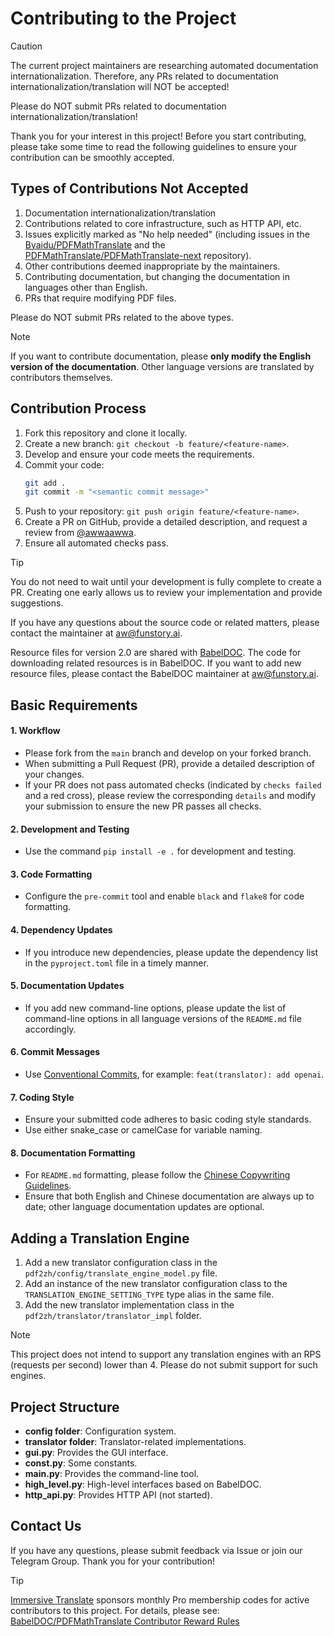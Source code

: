 # Contributing to the Project

> [!CAUTION]
>
> The current project maintainers are researching automated documentation internationalization. Therefore, any PRs related to documentation internationalization/translation will NOT be accepted!
>
> Please do NOT submit PRs related to documentation internationalization/translation!

Thank you for your interest in this project! Before you start contributing, please take some time to read the following guidelines to ensure your contribution can be smoothly accepted.

## Types of Contributions Not Accepted

1. Documentation internationalization/translation
2. Contributions related to core infrastructure, such as HTTP API, etc.
3. Issues explicitly marked as "No help needed" (including issues in the [Byaidu/PDFMathTranslate](Byaidu/PDFMathTranslate) and the [PDFMathTranslate/PDFMathTranslate-next](PDFMathTranslate/PDFMathTranslate-next) repository).
4. Other contributions deemed inappropriate by the maintainers.
5. Contributing documentation, but changing the documentation in languages other than English.
6. PRs that require modifying PDF files.

Please do NOT submit PRs related to the above types.

> [!NOTE]
>
> If you want to contribute documentation, please **only modify the English version of the documentation**. Other language versions are translated by contributors themselves.

## Contribution Process

1. Fork this repository and clone it locally.
2. Create a new branch: `git checkout -b feature/<feature-name>`.
3. Develop and ensure your code meets the requirements.
4. Commit your code:
   ```bash
   git add .
   git commit -m "<semantic commit message>"
   ```
5. Push to your repository: `git push origin feature/<feature-name>`.
6. Create a PR on GitHub, provide a detailed description, and request a review from [@awwaawwa](https://github.com/awwaawwa).
7. Ensure all automated checks pass.

> [!TIP]
>
> You do not need to wait until your development is fully complete to create a PR. Creating one early allows us to review your implementation and provide suggestions.
>
> If you have any questions about the source code or related matters, please contact the maintainer at aw@funstory.ai.
>
> Resource files for version 2.0 are shared with [BabelDOC](https://github.com/funstory-ai/BabelDOC). The code for downloading related resources is in BabelDOC. If you want to add new resource files, please contact the BabelDOC maintainer at aw@funstory.ai.

## Basic Requirements

<h4 id="sop">1. Workflow</h4>

   - Please fork from the `main` branch and develop on your forked branch.
   - When submitting a Pull Request (PR), provide a detailed description of your changes.
   - If your PR does not pass automated checks (indicated by `checks failed` and a red cross), please review the corresponding `details` and modify your submission to ensure the new PR passes all checks.


<h4 id="dev&test">2. Development and Testing</h4>

   - Use the command `pip install -e .` for development and testing.


<h4 id="format">3. Code Formatting</h4>

   - Configure the `pre-commit` tool and enable `black` and `flake8` for code formatting.


<h4 id="requpdate">4. Dependency Updates</h4>

   - If you introduce new dependencies, please update the dependency list in the `pyproject.toml` file in a timely manner.


<h4 id="docupdate">5. Documentation Updates</h4>

   - If you add new command-line options, please update the list of command-line options in all language versions of the `README.md` file accordingly.


<h4 id="commitmsg">6. Commit Messages</h4>

   - Use [Conventional Commits](https://www.conventionalcommits.org/en/v1.0.0/), for example: `feat(translator): add openai`.


<h4 id="codestyle">7. Coding Style</h4>

   - Ensure your submitted code adheres to basic coding style standards.
   - Use either snake_case or camelCase for variable naming.


<h4 id="doctypo">8. Documentation Formatting</h4>

   - For `README.md` formatting, please follow the [Chinese Copywriting Guidelines](https://github.com/sparanoid/chinese-copywriting-guidelines).
   - Ensure that both English and Chinese documentation are always up to date; other language documentation updates are optional.

## Adding a Translation Engine

1. Add a new translator configuration class in the `pdf2zh/config/translate_engine_model.py` file.
2. Add an instance of the new translator configuration class to the `TRANSLATION_ENGINE_SETTING_TYPE` type alias in the same file.
3. Add the new translator implementation class in the `pdf2zh/translator/translator_impl` folder.

> [!NOTE]
>
> This project does not intend to support any translation engines with an RPS (requests per second) lower than 4. Please do not submit support for such engines.

## Project Structure

- **config folder**: Configuration system.
- **translator folder**: Translator-related implementations.
- **gui.py**: Provides the GUI interface.
- **const.py**: Some constants.
- **main.py**: Provides the command-line tool.
- **high_level.py**: High-level interfaces based on BabelDOC.
- **http_api.py**: Provides HTTP API (not started).

## Contact Us

If you have any questions, please submit feedback via Issue or join our Telegram Group. Thank you for your contribution!

> [!TIP]
>
> [Immersive Translate](https://immersivetranslate.com) sponsors monthly Pro membership codes for active contributors to this project. For details, please see: [BabelDOC/PDFMathTranslate Contributor Reward Rules](https://funstory-ai.github.io/BabelDOC/CONTRIBUTOR_REWARD/)